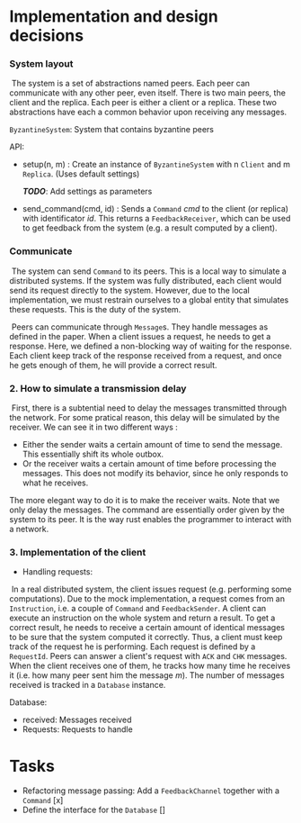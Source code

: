 # Implementation and design decisions



### 		System layout	

​	The system is a set of abstractions named peers. Each peer can communicate with any other peer, even itself. There is two main peers, the client and the replica. Each peer is either a client or a replica. These two abstractions have each a common behavior upon receiving any messages. 

`ByzantineSystem`: System that contains byzantine peers

API: 

- setup(n, m) : Create an instance of `ByzantineSystem` with n `Client` and m `Replica`. (Uses default settings)

  ***TODO***: Add settings as parameters

- send_command(cmd, id) : Sends a `Command` *cmd* to the client (or replica) with identificator *id*. This returns a `FeedbackReceiver`, which can be used to get feedback from the system (e.g. a result computed by a client).



### 	Communicate 

​	The system can send `Command` to its peers. This is a local way to simulate a distributed systems. If the system was fully distributed, each client would send its request directly to the system. However, due to the local implementation, we must restrain ourselves to a global entity that simulates these requests. This is the duty of the system.

​	Peers can communicate through `Message`s. They handle messages as defined in the paper. When a client issues a request, he needs to get a response. Here, we defined a non-blocking way of waiting for the response. Each client keep track of the response received from a request, and once he gets enough of them, he will provide a correct result.

### 2. How to simulate a transmission delay

​	First, there is a subtential need to delay the messages transmitted through the network. For some pratical reason, this delay will be simulated by the receiver. We can see it in two different ways :

- Either the sender waits a certain amount of time to send the message. This essentially shift its whole outbox.
- Or the receiver waits a certain amount of time before processing the messages. This does not modify its behavior, since he only responds to what he receives.

The more elegant way to do it is to make the receiver waits. Note that we only delay the messages. The command are essentially order given by the system to its peer. It is the way rust enables the programmer to interact with a network.



### 3. Implementation of the client



- Handling requests:

​	In a real distributed system, the client issues request (e.g. performing some computations). Due to the mock implementation, a request comes from an `Instruction`, i.e. a couple of `Command` and `FeedbackSender`. A client can execute an instruction on the whole system and return a result. To get a correct result, he needs to receive a certain amount of identical messages to be sure that the system computed it correctly. Thus, a client must keep track of the request he is performing. Each request is defined by a `RequestId`. Peers can answer a client's request with `ACK` and `CHK` messages. When the client receives one of them, he tracks how many time he receives it (i.e. how many peer sent him the message *m*). The number of messages received is tracked in a `Database` instance. 

Database: 

- received: Messages received
- Requests: Requests to handle



# Tasks



-  Refactoring message passing: Add a `FeedbackChannel` together with a `Command` [x]
-  Define the interface for the `Database` []

